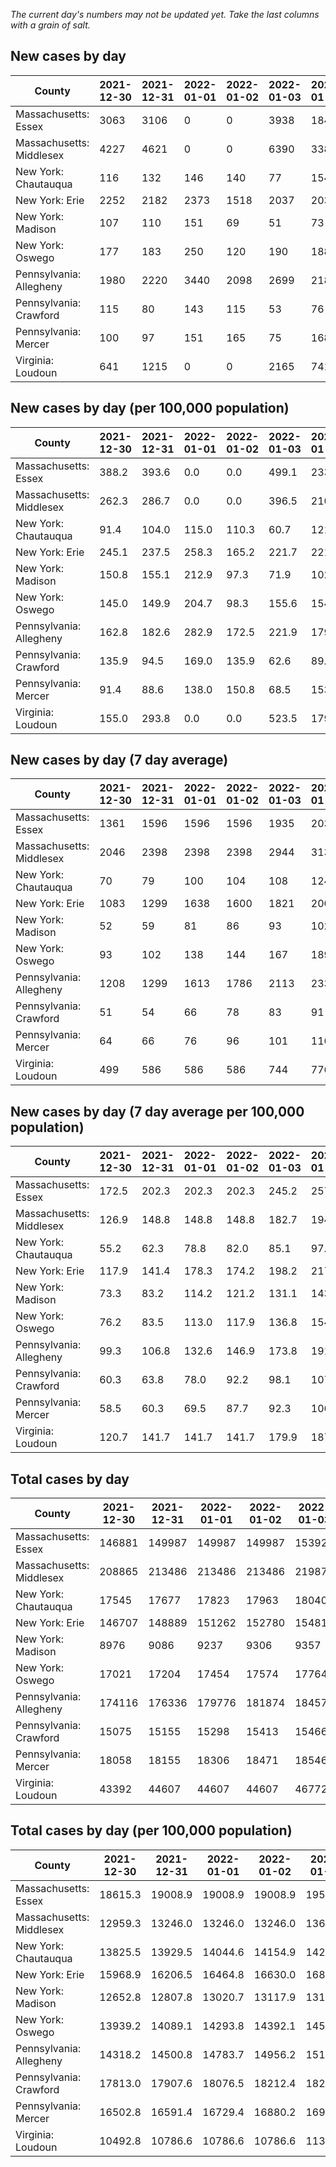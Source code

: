 _The current day's numbers may not be updated yet. Take the last columns with a grain of salt._
## New cases by day

| County | 2021-12-30 | 2021-12-31 | 2022-01-01 | 2022-01-02 | 2022-01-03 | 2022-01-04 | 2022-01-05 |
| --- | --- | --- | --- | --- | --- | --- | --- |
| Massachusetts: Essex | 3063 | 3106 | 0 | 0 | 3938 | 1840 | 3750 |
| Massachusetts: Middlesex | 4227 | 4621 | 0 | 0 | 6390 | 3385 | 6440 |
| New York: Chautauqua | 116 | 132 | 146 | 140 | 77 | 154 | 140 |
| New York: Erie | 2252 | 2182 | 2373 | 1518 | 2037 | 2034 | 2431 |
| New York: Madison | 107 | 110 | 151 | 69 | 51 | 73 | 114 |
| New York: Oswego | 177 | 183 | 250 | 120 | 190 | 188 | 192 |
| Pennsylvania: Allegheny | 1980 | 2220 | 3440 | 2098 | 2699 | 2187 | 3392 |
| Pennsylvania: Crawford | 115 | 80 | 143 | 115 | 53 | 76 | 189 |
| Pennsylvania: Mercer | 100 | 97 | 151 | 165 | 75 | 168 | 197 |
| Virginia: Loudoun | 641 | 1215 | 0 | 0 | 2165 | 741 | 906 |

## New cases by day (per 100,000 population)

| County | 2021-12-30 | 2021-12-31 | 2022-01-01 | 2022-01-02 | 2022-01-03 | 2022-01-04 | 2022-01-05 |
| --- | --- | --- | --- | --- | --- | --- | --- |
| Massachusetts: Essex | 388.2 | 393.6 | 0.0 | 0.0 | 499.1 | 233.2 | 475.3 |
| Massachusetts: Middlesex | 262.3 | 286.7 | 0.0 | 0.0 | 396.5 | 210.0 | 399.6 |
| New York: Chautauqua | 91.4 | 104.0 | 115.0 | 110.3 | 60.7 | 121.4 | 110.3 |
| New York: Erie | 245.1 | 237.5 | 258.3 | 165.2 | 221.7 | 221.4 | 264.6 |
| New York: Madison | 150.8 | 155.1 | 212.9 | 97.3 | 71.9 | 102.9 | 160.7 |
| New York: Oswego | 145.0 | 149.9 | 204.7 | 98.3 | 155.6 | 154.0 | 157.2 |
| Pennsylvania: Allegheny | 162.8 | 182.6 | 282.9 | 172.5 | 221.9 | 179.8 | 278.9 |
| Pennsylvania: Crawford | 135.9 | 94.5 | 169.0 | 135.9 | 62.6 | 89.8 | 223.3 |
| Pennsylvania: Mercer | 91.4 | 88.6 | 138.0 | 150.8 | 68.5 | 153.5 | 180.0 |
| Virginia: Loudoun | 155.0 | 293.8 | 0.0 | 0.0 | 523.5 | 179.2 | 219.1 |

## New cases by day (7 day average)

| County | 2021-12-30 | 2021-12-31 | 2022-01-01 | 2022-01-02 | 2022-01-03 | 2022-01-04 | 2022-01-05 |
| --- | --- | --- | --- | --- | --- | --- | --- |
| Massachusetts: Essex | 1361 | 1596 | 1596 | 1596 | 1935 | 2035 | 2242 |
| Massachusetts: Middlesex | 2046 | 2398 | 2398 | 2398 | 2944 | 3133 | 3580 |
| New York: Chautauqua | 70 | 79 | 100 | 104 | 108 | 124 | 129 |
| New York: Erie | 1083 | 1299 | 1638 | 1600 | 1821 | 2001 | 2118 |
| New York: Madison | 52 | 59 | 81 | 86 | 93 | 102 | 96 |
| New York: Oswego | 93 | 102 | 138 | 144 | 167 | 189 | 186 |
| Pennsylvania: Allegheny | 1208 | 1299 | 1613 | 1786 | 2113 | 2332 | 2574 |
| Pennsylvania: Crawford | 51 | 54 | 66 | 78 | 83 | 91 | 110 |
| Pennsylvania: Mercer | 64 | 66 | 76 | 96 | 101 | 116 | 136 |
| Virginia: Loudoun | 499 | 586 | 586 | 586 | 744 | 776 | 810 |

## New cases by day (7 day average per 100,000 population)

| County | 2021-12-30 | 2021-12-31 | 2022-01-01 | 2022-01-02 | 2022-01-03 | 2022-01-04 | 2022-01-05 |
| --- | --- | --- | --- | --- | --- | --- | --- |
| Massachusetts: Essex | 172.5 | 202.3 | 202.3 | 202.3 | 245.2 | 257.9 | 284.1 |
| Massachusetts: Middlesex | 126.9 | 148.8 | 148.8 | 148.8 | 182.7 | 194.4 | 222.1 |
| New York: Chautauqua | 55.2 | 62.3 | 78.8 | 82.0 | 85.1 | 97.7 | 101.7 |
| New York: Erie | 117.9 | 141.4 | 178.3 | 174.2 | 198.2 | 217.8 | 230.5 |
| New York: Madison | 73.3 | 83.2 | 114.2 | 121.2 | 131.1 | 143.8 | 135.3 |
| New York: Oswego | 76.2 | 83.5 | 113.0 | 117.9 | 136.8 | 154.8 | 152.3 |
| Pennsylvania: Allegheny | 99.3 | 106.8 | 132.6 | 146.9 | 173.8 | 191.8 | 211.7 |
| Pennsylvania: Crawford | 60.3 | 63.8 | 78.0 | 92.2 | 98.1 | 107.5 | 130.0 |
| Pennsylvania: Mercer | 58.5 | 60.3 | 69.5 | 87.7 | 92.3 | 106.0 | 124.3 |
| Virginia: Loudoun | 120.7 | 141.7 | 141.7 | 141.7 | 179.9 | 187.6 | 195.9 |

## Total cases by day

| County | 2021-12-30 | 2021-12-31 | 2022-01-01 | 2022-01-02 | 2022-01-03 | 2022-01-04 | 2022-01-05 |
| --- | --- | --- | --- | --- | --- | --- | --- |
| Massachusetts: Essex | 146881 | 149987 | 149987 | 149987 | 153925 | 155765 | 159515 |
| Massachusetts: Middlesex | 208865 | 213486 | 213486 | 213486 | 219876 | 223261 | 229701 |
| New York: Chautauqua | 17545 | 17677 | 17823 | 17963 | 18040 | 18194 | 18334 |
| New York: Erie | 146707 | 148889 | 151262 | 152780 | 154817 | 156851 | 159282 |
| New York: Madison | 8976 | 9086 | 9237 | 9306 | 9357 | 9430 | 9544 |
| New York: Oswego | 17021 | 17204 | 17454 | 17574 | 17764 | 17952 | 18144 |
| Pennsylvania: Allegheny | 174116 | 176336 | 179776 | 181874 | 184573 | 186760 | 190152 |
| Pennsylvania: Crawford | 15075 | 15155 | 15298 | 15413 | 15466 | 15542 | 15731 |
| Pennsylvania: Mercer | 18058 | 18155 | 18306 | 18471 | 18546 | 18714 | 18911 |
| Virginia: Loudoun | 43392 | 44607 | 44607 | 44607 | 46772 | 47513 | 48419 |

## Total cases by day (per 100,000 population)

| County | 2021-12-30 | 2021-12-31 | 2022-01-01 | 2022-01-02 | 2022-01-03 | 2022-01-04 | 2022-01-05 |
| --- | --- | --- | --- | --- | --- | --- | --- |
| Massachusetts: Essex | 18615.3 | 19008.9 | 19008.9 | 19008.9 | 19508.0 | 19741.2 | 20216.5 |
| Massachusetts: Middlesex | 12959.3 | 13246.0 | 13246.0 | 13246.0 | 13642.5 | 13852.5 | 14252.1 |
| New York: Chautauqua | 13825.5 | 13929.5 | 14044.6 | 14154.9 | 14215.6 | 14336.9 | 14447.3 |
| New York: Erie | 15968.9 | 16206.5 | 16464.8 | 16630.0 | 16851.7 | 17073.1 | 17337.7 |
| New York: Madison | 12652.8 | 12807.8 | 13020.7 | 13117.9 | 13189.8 | 13292.7 | 13453.4 |
| New York: Oswego | 13939.2 | 14089.1 | 14293.8 | 14392.1 | 14547.7 | 14701.6 | 14858.9 |
| Pennsylvania: Allegheny | 14318.2 | 14500.8 | 14783.7 | 14956.2 | 15178.1 | 15358.0 | 15636.9 |
| Pennsylvania: Crawford | 17813.0 | 17907.6 | 18076.5 | 18212.4 | 18275.1 | 18364.9 | 18588.2 |
| Pennsylvania: Mercer | 16502.8 | 16591.4 | 16729.4 | 16880.2 | 16948.7 | 17102.3 | 17282.3 |
| Virginia: Loudoun | 10492.8 | 10786.6 | 10786.6 | 10786.6 | 11310.2 | 11489.4 | 11708.4 |
